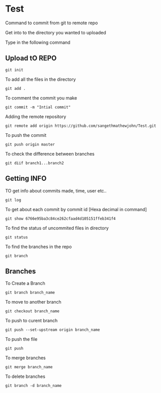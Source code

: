 # Test

Command to commit from git to remote repo

Get into to the directory you wanted to uploaded

Type in the following command

## Upload tO REPO

	git init

To add all the files in the directory

	git add .

To comment the commit you make

	git commit -m "Intial commit"

Adding the remote repository

	git remote add origin https://github.com/sangethmathewjohn/Test.git

To push the commit
	
	git push origin master

To check the difference between branches

	git diif branch1...branch2

## Getting INFO

TO get info about commits made, time, user etc..

	git log

To get about each commit by commit id [Hexa decimal in command]

	git show 6766e95ba3c84ce262cfaad4d105151ffeb341f4

To find the status of uncommited files in directory

	git status

To find the branches in the repo

	git branch

## Branches

To Create a Branch

	git branch branch_name

To move to another branch

	git checkout branch_name

To push to curent branch

	git push --set-upstream origin branch_name

To push the file

	git push
	
To merge branches

	git merge branch_name
	
 To delete branches

	git branch -d branch_name
